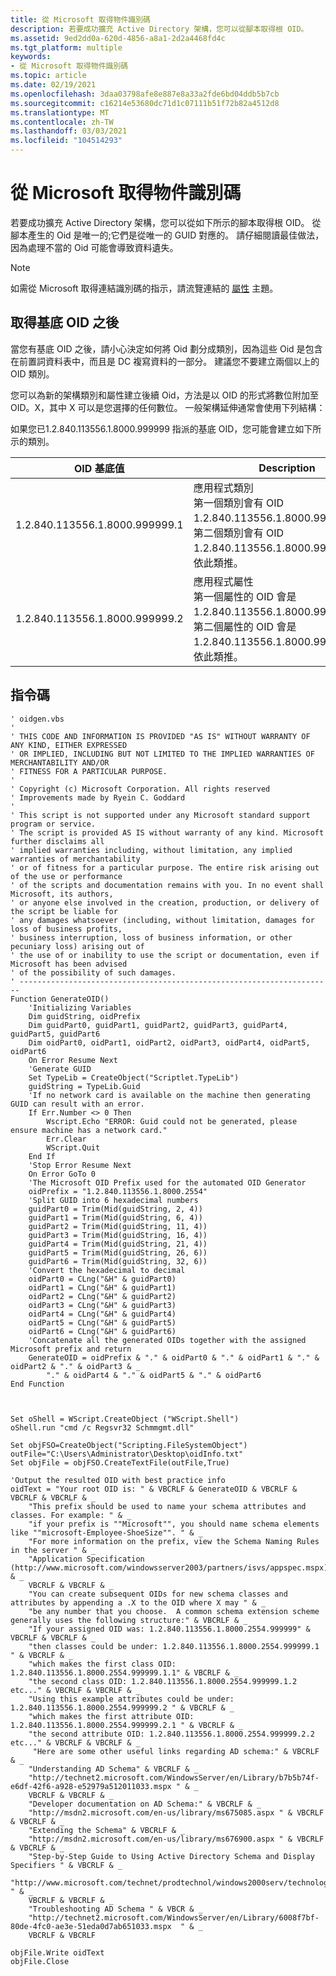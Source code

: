 ```yaml
---
title: 從 Microsoft 取得物件識別碼
description: 若要成功擴充 Active Directory 架構，您可以從腳本取得根 OID。
ms.assetid: 9ed2dd0a-620d-4856-a8a1-2d2a4468fd4c
ms.tgt_platform: multiple
keywords:
- 從 Microsoft 取得物件識別碼
ms.topic: article
ms.date: 02/19/2021
ms.openlocfilehash: 3daa03798afe8e887e8a33a2fde6bd04ddb5b7cb
ms.sourcegitcommit: c16214e53680dc71d1c07111b51f72b82a4512d8
ms.translationtype: MT
ms.contentlocale: zh-TW
ms.lasthandoff: 03/03/2021
ms.locfileid: "104514293"
---
```

# <a name="obtaining-an-object-identifier-from-microsoft"></a>從 Microsoft 取得物件識別碼

若要成功擴充 Active Directory 架構，您可以從如下所示的腳本取得根 OID。 從腳本產生的 Oid 是唯一的;它們是從唯一的 GUID 對應的。 請仔細閱讀最佳做法，因為處理不當的 Oid 可能會導致資料遺失。

> [!Note]  
> 如需從 Microsoft 取得連結識別碼的指示，請流覽連結的 [屬性](linked-attributes.md) 主題。

 

## <a name="after-you-have-obtained-a-base-oid"></a>取得基底 OID 之後

當您有基底 OID 之後，請小心決定如何將 Oid 劃分成類別，因為這些 Oid 是包含在前置詞資料表中，而且是 DC 複寫資料的一部分。 建議您不要建立兩個以上的 OID 類別。

您可以為新的架構類別和屬性建立後續 Oid，方法是以 OID 的形式將數位附加至 OID。X，其中 X 可以是您選擇的任何數位。 一般架構延伸通常會使用下列結構：

如果您已1.2.840.113556.1.8000.999999 指派的基底 OID，您可能會建立如下所示的類別。



| OID 基底值                            | Description                                                                                                                                                                                        |
|-------------------------------------------|----------------------------------------------------------------------------------------------------------------------------------------------------------------------------------------------------|
| 1.2.840.113556.1.8000.999999.1<br/> | 應用程式類別<br/> 第一個類別會有 OID 1.2.840.113556.1.8000.999999.1.1，第二個類別會有 OID 1.2.840.113556.1.8000.999999.1.2，依此類推。<br/>    |
| 1.2.840.113556.1.8000.999999.2<br/> | 應用程式屬性<br/> 第一個屬性的 OID 會是1.2.840.113556.1.8000.999999.2.1，第二個屬性的 OID 會是1.2.840.113556.1.8000.999999.2.2，依此類推。<br/> |

## <a name="script"></a>指令碼

```shell
' oidgen.vbs 
'  
' THIS CODE AND INFORMATION IS PROVIDED "AS IS" WITHOUT WARRANTY OF ANY KIND, EITHER EXPRESSED  
' OR IMPLIED, INCLUDING BUT NOT LIMITED TO THE IMPLIED WARRANTIES OF MERCHANTABILITY AND/OR  
' FITNESS FOR A PARTICULAR PURPOSE. 
' 
' Copyright (c) Microsoft Corporation. All rights reserved 
' Improvements made by Ryein C. Goddard
' 
' This script is not supported under any Microsoft standard support program or service.  
' The script is provided AS IS without warranty of any kind. Microsoft further disclaims all 
' implied warranties including, without limitation, any implied warranties of merchantability 
' or of fitness for a particular purpose. The entire risk arising out of the use or performance 
' of the scripts and documentation remains with you. In no event shall Microsoft, its authors, 
' or anyone else involved in the creation, production, or delivery of the script be liable for  
' any damages whatsoever (including, without limitation, damages for loss of business profits,  
' business interruption, loss of business information, or other pecuniary loss) arising out of  
' the use of or inability to use the script or documentation, even if Microsoft has been advised  
' of the possibility of such damages. 
' ---------------------------------------------------------------------- 
Function GenerateOID() 
    'Initializing Variables 
    Dim guidString, oidPrefix 
    Dim guidPart0, guidPart1, guidPart2, guidPart3, guidPart4, guidPart5, guidPart6 
    Dim oidPart0, oidPart1, oidPart2, oidPart3, oidPart4, oidPart5, oidPart6 
    On Error Resume Next 
    'Generate GUID 
    Set TypeLib = CreateObject("Scriptlet.TypeLib") 
    guidString = TypeLib.Guid 
    'If no network card is available on the machine then generating GUID can result with an error. 
    If Err.Number <> 0 Then 
        Wscript.Echo "ERROR: Guid could not be generated, please ensure machine has a network card." 
        Err.Clear 
        WScript.Quit 
    End If 
    'Stop Error Resume Next 
    On Error GoTo 0 
    'The Microsoft OID Prefix used for the automated OID Generator 
    oidPrefix = "1.2.840.113556.1.8000.2554" 
    'Split GUID into 6 hexadecimal numbers 
    guidPart0 = Trim(Mid(guidString, 2, 4)) 
    guidPart1 = Trim(Mid(guidString, 6, 4)) 
    guidPart2 = Trim(Mid(guidString, 11, 4)) 
    guidPart3 = Trim(Mid(guidString, 16, 4)) 
    guidPart4 = Trim(Mid(guidString, 21, 4)) 
    guidPart5 = Trim(Mid(guidString, 26, 6)) 
    guidPart6 = Trim(Mid(guidString, 32, 6)) 
    'Convert the hexadecimal to decimal 
    oidPart0 = CLng("&H" & guidPart0) 
    oidPart1 = CLng("&H" & guidPart1) 
    oidPart2 = CLng("&H" & guidPart2) 
    oidPart3 = CLng("&H" & guidPart3) 
    oidPart4 = CLng("&H" & guidPart4) 
    oidPart5 = CLng("&H" & guidPart5) 
    oidPart6 = CLng("&H" & guidPart6) 
    'Concatenate all the generated OIDs together with the assigned Microsoft prefix and return 
    GenerateOID = oidPrefix & "." & oidPart0 & "." & oidPart1 & "." & oidPart2 & "." & oidPart3 & _ 
        "." & oidPart4 & "." & oidPart5 & "." & oidPart6 
End Function 



Set oShell = WScript.CreateObject ("WScript.Shell")
oShell.run "cmd /c Regsvr32 Schmmgmt.dll"

Set objFSO=CreateObject("Scripting.FileSystemObject")
outFile="C:\Users\Administrator\Desktop\oidInfo.txt"
Set objFile = objFSO.CreateTextFile(outFile,True)

'Output the resulted OID with best practice info 
oidText = "Your root OID is: " & VBCRLF & GenerateOID & VBCRLF & VBCRLF & VBCRLF & _ 
    "This prefix should be used to name your schema attributes and classes. For example: " & _ 
    "if your prefix is ""Microsoft"", you should name schema elements like ""microsoft-Employee-ShoeSize"". " & _ 
    "For more information on the prefix, view the Schema Naming Rules in the server " & _  
    "Application Specification (http://www.microsoft.com/windowsserver2003/partners/isvs/appspec.mspx)." & _ 
    VBCRLF & VBCRLF & _ 
    "You can create subsequent OIDs for new schema classes and attributes by appending a .X to the OID where X may " & _ 
    "be any number that you choose.  A common schema extension scheme generally uses the following structure:" & VBCRLF & _ 
    "If your assigned OID was: 1.2.840.113556.1.8000.2554.999999" & VBCRLF & VBCRLF & _ 
    "then classes could be under: 1.2.840.113556.1.8000.2554.999999.1 " & VBCRLF & _  
    "which makes the first class OID: 1.2.840.113556.1.8000.2554.999999.1.1" & VBCRLF & _ 
    "the second class OID: 1.2.840.113556.1.8000.2554.999999.1.2     etc..." & VBCRLF & VBCRLF & _ 
    "Using this example attributes could be under: 1.2.840.113556.1.8000.2554.999999.2 " & VBCRLF & _ 
    "which makes the first attribute OID: 1.2.840.113556.1.8000.2554.999999.2.1 " & VBCRLF & _ 
    "the second attribute OID: 1.2.840.113556.1.8000.2554.999999.2.2     etc..." & VBCRLF & VBCRLF & _ 
     "Here are some other useful links regarding AD schema:" & VBCRLF & _ 
    "Understanding AD Schema" & VBCRLF & _ 
    "http://technet2.microsoft.com/WindowsServer/en/Library/b7b5b74f-e6df-42f6-a928-e52979a512011033.mspx " & _ 
    VBCRLF & VBCRLF & _ 
    "Developer documentation on AD Schema:" & VBCRLF & _ 
    "http://msdn2.microsoft.com/en-us/library/ms675085.aspx " & VBCRLF & VBCRLF & _ 
    "Extending the Schema" & VBCRLF & _ 
    "http://msdn2.microsoft.com/en-us/library/ms676900.aspx " & VBCRLF & VBCRLF & _ 
    "Step-by-Step Guide to Using Active Directory Schema and Display Specifiers " & VBCRLF & _ 
    "http://www.microsoft.com/technet/prodtechnol/windows2000serv/technologies/activedirectory/howto/adschema.mspx " & _ 
    VBCRLF & VBCRLF & _ 
    "Troubleshooting AD Schema " & VBCR & _ 
    "http://technet2.microsoft.com/WindowsServer/en/Library/6008f7bf-80de-4fc0-ae3e-51eda0d7ab651033.mspx  " & _ 
    VBCRLF & VBCRLF 

objFile.Write oidText
objFile.Close

```
